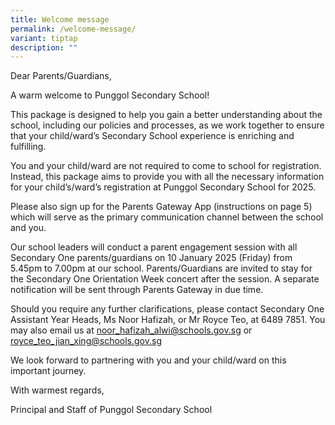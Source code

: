 ```yaml
---
title: Welcome message
permalink: /welcome-message/
variant: tiptap
description: ""
---
```

<p>Dear Parents/Guardians,</p>
<p>A warm welcome to Punggol Secondary School!</p>
<p>This package is designed to help you gain a better understanding about
the school, including our policies and processes, as we work together to
ensure that your child/ward’s Secondary School experience is enriching
and fulfilling.</p>
<p>You and your child/ward are not required to come to school for registration.
Instead, this package aims to provide you with all the necessary information
for your child’s/ward’s registration at Punggol Secondary School for 2025.</p>
<p>Please also sign up for the Parents Gateway App (instructions on page
5) which will serve as the primary communication channel between the school
and you.</p>
<p>Our school leaders will conduct a parent engagement session with all Secondary
One parents/guardians on 10 January 2025 (Friday) from 5.45pm to 7.00pm
at our school. Parents/Guardians are invited to stay for the Secondary
One Orientation Week concert after the session. A separate notification
will be sent through Parents Gateway in due time.</p>
<p>Should you require any further clarifications, please contact Secondary
One Assistant Year Heads, Ms Noor Hafizah, or Mr Royce Teo, at 6489 7851.
You may also email us at <a href="mailto:noor_hafizah_alwi@schools.gov.sg" rel="noopener noreferrer nofollow" target="_blank">noor_hafizah_alwi@schools.gov.sg</a> or
<a href="mailto:royce_teo_jian_xing@schools.gov.sg" rel="noopener noreferrer nofollow" target="_blank">royce_teo_jian_xing@schools.gov.sg</a>
</p>
<p>We look forward to partnering with you and your child/ward on this important
journey.</p>
<p>With warmest regards,</p>
<p>Principal and Staff of Punggol Secondary School</p>